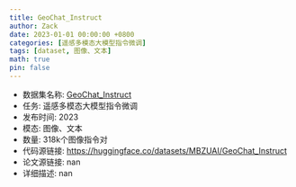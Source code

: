 ```yaml
---
title: GeoChat_Instruct
author: Zack
date: 2023-01-01 00:00:00 +0800
categories: [遥感多模态大模型指令微调]
tags: [dataset, 图像、文本]
math: true
pin: false
---
```


- 数据集名称: [GeoChat_Instruct](https://huggingface.co/datasets/MBZUAI/GeoChat_Instruct)
- 任务: 遥感多模态大模型指令微调
- 发布时间: 2023
- 模态: 图像、文本
- 数量: 318k个图像指令对
- 代码源链接: https://huggingface.co/datasets/MBZUAI/GeoChat_Instruct
- 论文源链接: nan
- 详细描述: nan
